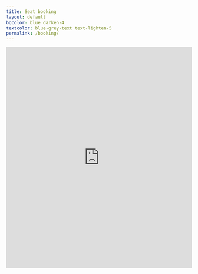 ```yaml
---
title: Seat booking
layout: default
bgcolor: blue darken-4
textcolor: blue-grey-text text-lighten-5
permalink: /booking/
---
```


<iframe frameborder="0" height="600" scrolling="no" src="https://cecleeds.churchsuite.com/embed/calendar/featured?category=1&num_results=6&body_bgcolor=01a8ff&filters_bgcolor=be4bdb&event_bgcolor=fa5252&event_border_color=fd7e14&heading_color=7950f2&text_color=e64980&icon_color=fa5252" style="border-width:0" width="100%"></iframe>
